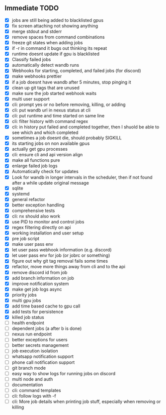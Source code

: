 ## Immediate TODO

- [x] jobs are still being added to blacklisted gpus
- [x] fix screen attaching not showing anything
- [x] merge stdout and stderr
- [x] remove spaces from command combinations
- [x] freeze git states when adding jobs
- [x] if -r in command it bugs out thinking its repeat
- [x] runtime doesnt update if gpu is blacklisted
- [x] Classify failed jobs
- [x] automatically detect wandb runs
- [x] Webhooks for starting, completed, and failed jobs (for discord)
- [x] make webhooks prettier
- [x] if a job doesnt have wandb after 5 minutes, stop pinging it
- [x] clean up git tags that are unused
- [x] make sure the job started webhook waits
- [x] multi user support
- [x] cli: prompt yes or no before removing, killing, or adding
- [x] cli: put wandb url in nexus status at cli
- [x] cli: put runtime and time started on same line
- [x] cli: filter history with command regex
- [x] cli: in history put failed and completed together, then I shuold be able to see which  and which completed
- [x] sometimes a job doesnt die, should probably SIGKILL
- [x] its starting jobs on non available gpus
- [x] actually get gpu processes
- [x] cli: ensure cli and api version align
- [x] make all functions pure
- [x] enlarge failed job logs
- [x] Automatically check for updates
- [x] Look for wandb in longer intervals in the scheduler, then if not found after a while update original message
- [x] sqlite
- [x] systemd
- [x] general refactor
- [x] better exception handling
- [x] comprehensive tests
- [x] cli: nx should also work
- [x] use PID to monitor and control jobs
- [x] regex filtering directly on api
- [x] working installation and user setup
- [x] pre job script
- [x] make user pass env
- [x] let user pass webhook information (e.g. discord)
- [x] let user pass env for job (or jobrc or something)
- [x] figure out why git tag removal fails some times
- [x] refactor, move more things away from cli and to the api
- [x] remove discord id from job
- [x] add branch information on job
- [x] improve notification system
- [x] make get job logs async
- [x] priority jobs
- [x] multi gpu jobs
- [x] add time based cache to gpu call
- [x] add tests for persistence
- [x] killed job status
- [ ] health endpoint
- [ ] dependent jobs (a after b is done)
- [ ] nexus run endpoint
- [ ] better exceptions for users
- [ ] better secrets management
- [ ] job execution isolation
- [ ] whatsapp notification support
- [ ] phone call notification support
- [ ] git branch mode
- [ ] easy way to show logs for running jobs on discord
- [ ] multi node and auth
- [ ] documentation
- [ ] cli: command templates
- [ ] cli: follow logs with -f
- [ ] cli: More job details when printing job stuff, especially when removing or killing

